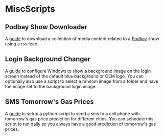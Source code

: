 MiscScripts
==========

## Podbay Show Downloader ##

A [guide](PodbayDownloader) to download a collection of media content related to a [Podbay](http://podbay.fm) show using a rss feed.

## Login Background Changer ##

A [guide](LoginBackgroundChanger) to configure Windows to show a background image on the login screen instead of the default blue background or OEM logo. You can optionally also use a script to select a random image from a folder and have the image set to the background login image.

## SMS Tomorrow's Gas Prices ##

A [guide](TomorrowsGasPrice) to setup a python script to send a sms to a cell phone with tomorrow's gas price prediction for different cities. You can schedule this script to run daily so you always have a good prediction of tomorrow's gas prices.

